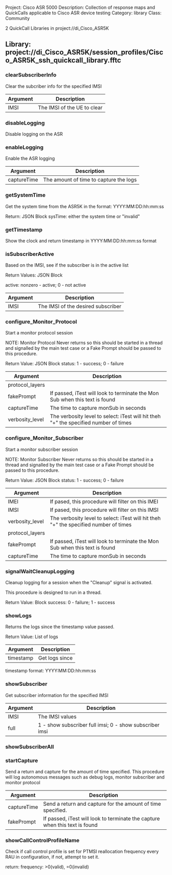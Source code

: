 Project: Cisco ASR 5000
Description: Collection of response maps and QuickCalls applicable to Cisco ASR device testing
Category: library
Class: Community

2 QuickCall Libraries in project://di_Cisco_ASR5K
## Library: project://di_Cisco_ASR5K/session_profiles/Cisco_ASR5K_ssh_quickcall_library.fftc
### clearSubscriberInfo
Clear the subcriber info for the specified IMSI

Argument | Description
------------ | -------------
IMSI | The IMSI of the UE to clear
### disableLogging
Disable logging on the ASR
### enableLogging
Enable the ASR logging

Argument | Description
------------ | -------------
captureTime | The amount of time to capture the logs
### getSystemTime
Get the system time from the ASR5K in the format: YYYY:MM:DD:hh:mm:ss

Return: JSON Block
sysTime: either the system time or "invalid"
### getTimestamp
Show the clock and return timestamp in YYYY:MM:DD:hh:mm:ss format
### isSubscriberActive
Based on the IMSI, see if the subscriber is in the active list

Return Values: JSON Block

active: nonzero - active; 0 - not active

Argument | Description
------------ | -------------
IMSI | The IMSI of the desired subscriber
### configure_Monitor_Protocol
Start a monitor protocol session 

NOTE: Monitor Protocol Never returns so this should be started in a thread and signalled by the main test case or a Fake Prompt should be passed to this procedure.

Return Value: JSON Block
status: 1 - success; 0 - failure

Argument | Description
------------ | -------------
protocol_layers | 
fakePrompt | If passed, iTest will look to terminate the Mon Sub when this text is found
captureTime | The time to capture monSub in seconds
verbosity_level | The verbosity level to select: iTest will hit theh "+" the specified number of times
### configure_Monitor_Subscriber
Start a monitor subscriber session 

NOTE: Monitor Subscriber Never returns so this should be started in a thread and signalled by the main test case or a Fake Prompt should be passed to this procedure.

Return Value: JSON Block
status: 1 - success; 0 - failure

Argument | Description
------------ | -------------
IMEI | If pased, this procedure will filter on this IMEI
IMSI | If pased, this procedure will filter on this IMSI
verbosity_level | The verbosity level to select: iTest will hit theh "+" the specified number of times
protocol_layers | 
fakePrompt | If passed, iTest will look to terminate the Mon Sub when this text is found
captureTime | The time to capture monSub in seconds
### signalWaitCleanupLogging
Cleanup logging for a session when the "Cleanup" signal is activated.

This procedure is designed to run in a thread.

Return Value: Block
success: 0 - failure; 1 - success
### showLogs
Returns the logs since the timestamp value passed.

Return Value:
List of logs

Argument | Description
------------ | -------------
timestamp | Get logs since <timestamp>

timestamp format:
YYYY:MM:DD:hh:mm:ss
### showSubscriber
Get subscriber information for the specified IMSI

Argument | Description
------------ | -------------
IMSI | The IMSI values
full | 1 - show subscriber full imsi; 0 - show subscriber imsi
### showSubscriberAll
### startCapture
Send a return and capture for the amount of time specified. This procedure will log autonomous messages such as debug logs, monitor subscriber and monitor protocol

Argument | Description
------------ | -------------
captureTime | Send a return and capture for the amount of time specified. 
fakePrompt | If passed, iTest will look to terminate the capture when this text is found
### showCallControlProfileName
Check if call control profile is set for PTMSI reallocation frequency every RAU in configuration, if not, attempt to set it.

return: frequency: >0(valid), =0(invalid)
